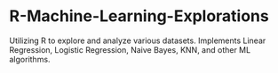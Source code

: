 # R-Machine-Learning-Explorations
Utilizing R to explore and analyze various datasets. Implements Linear Regression, Logistic Regression, Naive Bayes, KNN, and other ML algorithms. 
